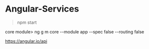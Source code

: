 # Angular-Services

> npm start

core module>  ng g m core --module app --spec false --routing false

https://angular.io/api
